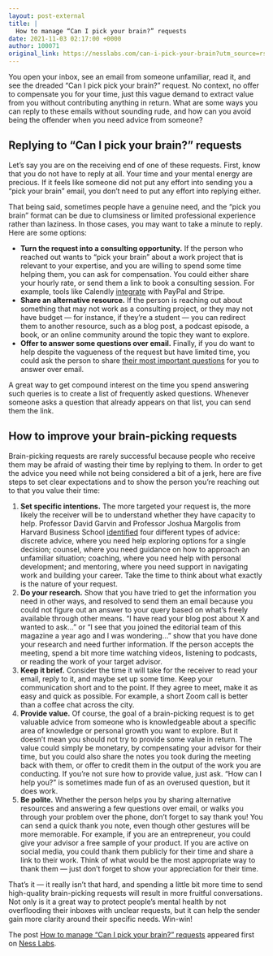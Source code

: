 ```yaml
---
layout: post-external
title: |
  How to manage “Can I pick your brain?” requests
date: 2021-11-03 02:17:00 +0000
author: 100071
original_link: https://nesslabs.com/can-i-pick-your-brain?utm_source=rss&utm_medium=rss&utm_campaign=can-i-pick-your-brain
---
```


You open your inbox, see an email from someone unfamiliar, read it, and see the dreaded “Can I pick pick your brain?” request. No context, no offer to compensate you for your time, just this vague demand to extract value from you without contributing anything in return. What are some ways you can reply to these emails without sounding rude, and how can you avoid being the offender when you need advice from someone?

## Replying to “Can I pick your brain?” requests

Let’s say you are on the receiving end of one of these requests. First, know that you do not have to reply at all. Your time and your mental energy are precious. If it feels like someone did not put any effort into sending you a “pick your brain” email, you don’t need to put any effort into replying either.

That being said, sometimes people have a genuine need, and the “pick you brain” format can be due to clumsiness or limited professional experience rather than laziness. In those cases, you may want to take a minute to reply. Here are some options:

- **Turn the request into a consulting opportunity.** If the person who reached out wants to “pick your brain” about a work project that is relevant to your expertise, and you are willing to spend some time helping them, you can ask for compensation. You could either share your hourly rate, or send them a link to book a consulting session. For example, tools like Calendly [integrate](https://calendly.com/blog/stripe-integration/) with PayPal and Stripe.
- **Share an alternative resource.** If the person is reaching out about something that may not work as a consulting project, or they may not have budget — for instance, if they’re a student — you can redirect them to another resource, such as a blog post, a podcast episode, a book, or an online community around the topic they want to explore.
- **Offer to answer some questions over email.** Finally, if you do want to help despite the vagueness of the request but have limited time, you could ask the person to share [their most important questions](https://nesslabs.com/good-questions) for you to answer over email.

A great way to get compound interest on the time you spend answering such queries is to create a list of frequently asked questions. Whenever someone asks a question that already appears on that list, you can send them the link.

## How to improve your brain-picking requests

Brain-picking requests are rarely successful because people who receive them may be afraid of wasting their time by replying to them. In order to get the advice you need while not being considered a bit of a jerk, here are five steps to set clear expectations and to show the person you’re reaching out to that you value their time:

1. **Set specific intentions.** The more targeted your request is, the more likely the receiver will be to understand whether they have capacity to help. Professor David Garvin and Professor Joshua Margolis from Harvard Business School [identified](https://hbr.org/2015/01/the-art-of-giving-and-receiving-advice) four different types of advice: discrete advice, where you need help exploring options for a single decision; counsel, where you need guidance on how to approach an unfamiliar situation; coaching, where you need help with personal development; and mentoring, where you need support in navigating work and building your career. Take the time to think about what exactly is the nature of your request.
2. **Do your research.** Show that you have tried to get the information you need in other ways, and resolved to send them an email because you could not figure out an answer to your query based on what’s freely available through other means. “I have read your blog post about X and wanted to ask…” or “I see that you joined the editorial team of this magazine a year ago and I was wondering…” show that you have done your research and need further information. If the person accepts the meeting, spend a bit more time watching videos, listening to podcasts, or reading the work of your target advisor.
3. **Keep it brief.** Consider the time it will take for the receiver to read your email, reply to it, and maybe set up some time. Keep your communication short and to the point. If they agree to meet, make it as easy and quick as possible. For example, a short Zoom call is better than a coffee chat across the city.
4. **Provide value.** Of course, the goal of a brain-picking request is to get valuable advice from someone who is knowledgeable about a specific area of knowledge or personal growth you want to explore. But it doesn’t mean you should not try to provide some value in return. The value could simply be monetary, by compensating your advisor for their time, but you could also share the notes you took during the meeting back with them, or offer to credit them in the output of the work you are conducting. If you’re not sure how to provide value, just ask. “How can I help you?” is sometimes made fun of as an overused question, but it does work.
5. **Be polite.** Whether the person helps you by sharing alternative resources and answering a few questions over email, or walks you through your problem over the phone, don’t forget to say thank you! You can send a quick thank you note, even though other gestures will be more memorable. For example, if you are an entrepreneur, you could give your advisor a free sample of your product. If you are active on social media, you could thank them publicly for their time and share a link to their work. Think of what would be the most appropriate way to thank them — just don’t forget to show your appreciation for their time.

That’s it — it really isn’t that hard, and spending a little bit more time to send high-quality brain-picking requests will result in more fruitful conversations. Not only is it a great way to protect people’s mental health by not overflooding their inboxes with unclear requests, but it can help the sender gain more clarity around their specific needs. Win-win!

The post [How to manage “Can I pick your brain?” requests](https://nesslabs.com/can-i-pick-your-brain) appeared first on [Ness Labs](https://nesslabs.com).
